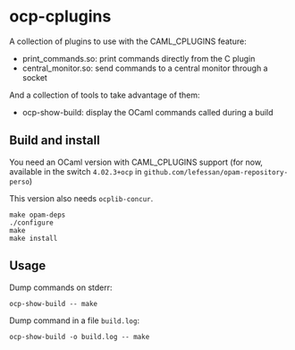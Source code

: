 # ocp-cplugins

A collection of plugins to use with the CAML_CPLUGINS feature:
* print_commands.so: print commands directly from the C plugin
* central_monitor.so: send commands to a central monitor through a socket

And a collection of tools to take advantage of them:
* ocp-show-build: display the OCaml commands called during a build

## Build and install

You need an OCaml version with CAML_CPLUGINS support (for now,
available in the switch `4.02.3+ocp` in
`github.com/lefessan/opam-repository-perso`)

This version also needs `ocplib-concur`.

```
make opam-deps
./configure
make
make install
```

## Usage

Dump commands on stderr:

```
ocp-show-build -- make
```

Dump command in a file `build.log`:

```
ocp-show-build -o build.log -- make
```
